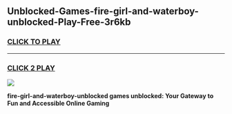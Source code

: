 
## Unblocked-Games-fire-girl-and-waterboy-unblocked-Play-Free-3r6kb
<h3>
<a href="https://premium76.site?title=fire-girl-and-waterboy-unblocked&ref=23A">CLICK TO PLAY</a></h3>
<hr>

<h3>
<a href="https://premium76.site?title=fire-girl-and-waterboy-unblocked&ref=23A">CLICK 2 PLAY</a>
  
</h3>

<a href="https://premium76.site?title=fire-girl-and-waterboy-unblocked&ref=23A"><img src="https://clearcache.store/games.png"></a>


**fire-girl-and-waterboy-unblocked games unblocked: Your Gateway to Fun and Accessible Online Gaming**
